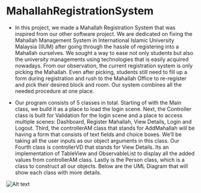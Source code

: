 # MahallahRegistrationSystem

- In this project, we made a Mahallah Registration System that was inspired from our other software project. We are dedicated on fixing the Mahallah Management System 
in International Islamic University Malaysia (IIUM) after going through the hassle of registering into a Mahallah ourselves. We sought a way to ease not only students but also the university managements using technologies that is easily acquired nowadays. From our observation, the current registration system is only picking the Mahallah. Even after picking, students still need to fill up a form during registration and rush to the Mahallah Office to re-register and pick their desired block and room. Our system combines all the needed procedure at one place.

- Our program consists of 5 classes in total. Starting of with the Main class, we build it as a place to load the login scene. Next, the Controller class is built for Validation for the login scene and a place to access multiple scenes: Dashboard, Register Mahallah, View Details, Login and Logout. Third, the controllerAM class that stands for AddMahallah will be having a form that consists of text fields and choice boxes. We’ll be taking all the user inputs as our object arguments in this class. Our Fourth class is controllerVD that stands for View Details. Its an implementation of TableView and ObservableList to display all the added values from controllerAM class. Lastly is the Person class, which is a class to construct all our objects. Below are the UML Diagram that will show each class with more details.

<img src="C:\Users\norai\OneDrive\Documents\Degree\Year 1\Semester 2\CSCI 1301 OOP\Projects and Assignments\uml.png" alt="Alt text" title="Optional title">
